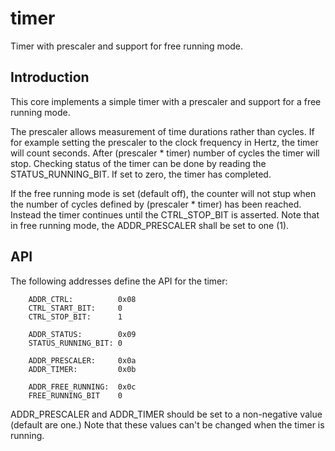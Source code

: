 # timer
Timer with prescaler and support for free running mode.

## Introduction
This core implements a simple timer with a prescaler and support for a
free running mode.

The prescaler allows measurement of time durations rather than
cycles. If for example setting the prescaler to the clock frequency in
Hertz, the timer will count seconds. After (prescaler * timer) number
of cycles the timer will stop. Checking status of the timer can be
done by reading the STATUS_RUNNING_BIT. If set to zero, the timer has
completed.

If the free running mode is set (default off), the counter will not
stup when the number of cycles defined by (prescaler * timer) has been
reached. Instead the timer continues until the CTRL_STOP_BIT is
asserted. Note that in free running mode, the ADDR_PRESCALER shall be
set to one (1).


## API
The following addresses define the API for the timer:

```
	ADDR_CTRL:          0x08
	CTRL_START_BIT:     0
	CTRL_STOP_BIT:      1

	ADDR_STATUS:        0x09
	STATUS_RUNNING_BIT: 0

	ADDR_PRESCALER:     0x0a
	ADDR_TIMER:         0x0b

	ADDR_FREE_RUNNING:  0x0c
	FREE_RUNNING_BIT    0

```

ADDR_PRESCALER and ADDR_TIMER should be set to a non-negative value (default are one.)
Note that these values can't be changed when the timer is running.
